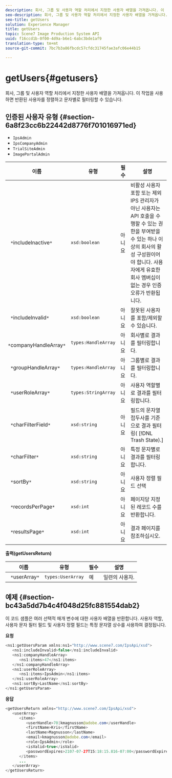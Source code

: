 ```yaml
---
description: 회사, 그룹 및 사용자 역할 처리에서 지정한 사용자 배열을 가져옵니다. 이 작업을 사용하면 반환된 사용자를 정렬하고 문자별로 필터링할 수 있습니다.
seo-description: 회사, 그룹 및 사용자 역할 처리에서 지정한 사용자 배열을 가져옵니다. 이 작업을 사용하면 반환된 사용자를 정렬하고 문자별로 필터링할 수 있습니다.
seo-title: getUsers
solution: Experience Manager
title: getUsers
topic: Scene7 Image Production System API
uuid: f16ccd1b-0f00-4d9a-b6e1-6abc3bde1af9
translation-type: tm+mt
source-git-commit: 7bc7b3a86fbcdc57cfdc31745fae3afc06e44b15

---
```



# getUsers{#getusers}

회사, 그룹 및 사용자 역할 처리에서 지정한 사용자 배열을 가져옵니다. 이 작업을 사용하면 반환된 사용자를 정렬하고 문자별로 필터링할 수 있습니다.

## 인증된 사용자 유형 {#section-6a8f23cc6b22442d8776f701016971ed}

* `IpsAdmin`
* `IpsCompanyAdmin`
* `TrialSiteAdmin`
* `ImagePortalAdmin`


| 이름 | 유형 | 필수 | 설명 |
|---|---|---|---|
| ` *`includeInactive`*` | `xsd:boolean` | 아니요 | 비활성 사용자 포함 또는 제외 IPS 관리자가 아닌 사용자는 API 호출을 수행할 수 있는 권한을 부여받을 수 있는 하나 이상의 회사의 활성 구성원이어야 합니다. 사용자에게 유효한 회사 멤버십이 없는 경우 인증 오류가 반환됩니다. |
| ` *`includeInvalid`*` | `xsd:boolean` | 아니요 | 잘못된 사용자를 포함/제외할 수 있습니다. |
| ` *`companyHandleArray`*` | `types:HandleArray` | 아니요 | 회사별로 결과를 필터링합니다. |
| ` *`groupHandleArray`*` | `types:HandleArray` | 아니요 | 그룹별로 결과를 필터링합니다. |
| ` *`userRoleArray`*` | `types:StringArray` | 아니요 | 사용자 역할별로 결과를 필터링합니다. |
| ` *`charFilterField`*` | `xsd:string` | 아니요 | 필드의 문자열 접두사를 기준으로 결과 필터링( [!DNL Trash State).] |
| ` *`charFilter`*` | `xsd:string` | 아니요 | 특정 문자별로 결과를 필터링합니다. |
| ` *`sortBy`*` | `xsd:string` | 아니요 | 사용자 정렬 필드 선택 |
| ` *`recordsPerPage`*` | `xsd:int` | 아니요 | 페이지당 지정된 레코드 수를 반환합니다. |
| ` *`resultsPage`*` | `xsd:int` | 아니요 | 결과 페이지를 참조하십시오. |

**출력(getUsersReturn)**

| 이름 | 유형 | 필수 | 설명 |
|---|---|---|---|
| ` *`userArray`*` | `types:UserArray` | 예 | 일련의 사용자. |

## 예제 {#section-bc43a5dd7b4c4f048d25fc881554dab2}

이 코드 샘플은 여러 선택적 매개 변수에 대한 사용자 배열을 반환합니다. 사용자 역할, 사용자 문자 필터 필드 및 사용자 정렬 필드는 특정 문자열 상수를 사용하여 결정됩니다.

**요청**

```java
<ns1:getUsersParam xmlns:ns1="http://www.scene7.com/IpsApi/xsd">
   <ns1:includeInvalid>false</ns1:includeInvalid>
   <ns1:companyHandleArray>
      <ns1:items>47</ns1:items>
   </ns1:companyHandleArray>
   <ns1:userRoleArray>
      <ns1:items>IpsAdmin</ns1:items>
   </ns1:userRoleArray>
   <ns1:sortBy>LastName</ns1:sortBy>
</ns1:getUsersParam>
```

**응답**

```java
<getUsersReturn xmlns="http://www.scene7.com/IpsApi/xsd">
   <userArray>
      <items>
         <userHandle>70|kmagnusson@adobe.com</userHandle>
         <firstName>Kris</firstName>
         <lastName>Magnusson</lastName>
         <email>kmagnusson@adobe.com</email>
         <role>IpsAdmin</role>
         <isValid>true</isValid>
         <passwordExpires>2107-07-27T15:18:15.816-07:00</passwordExpires>
      </items>
      ...
   </userArray>
</getUsersReturn>
```

